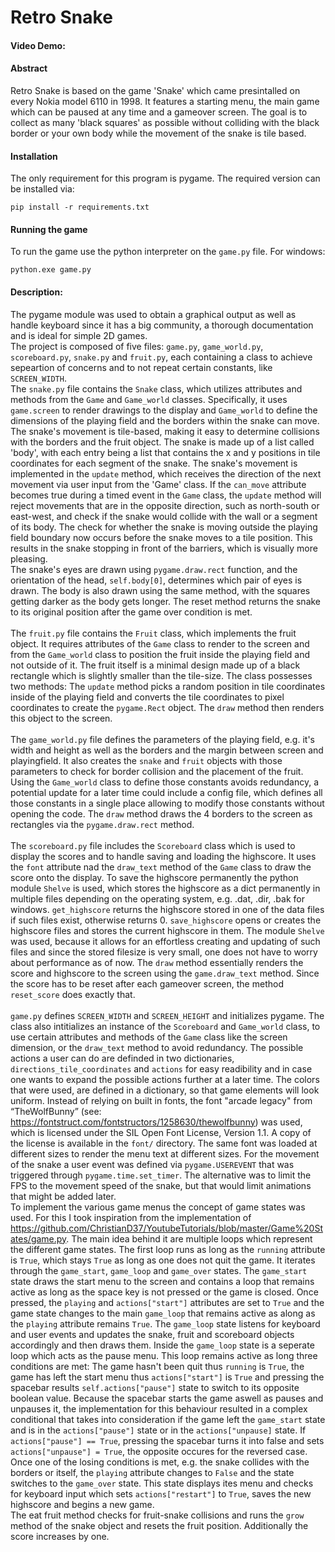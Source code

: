 # Retro Snake
#### Video Demo:  <URL HERE>

#### Abstract
Retro Snake is based on the game 'Snake' which came presintalled on every Nokia model 6110 in 1998. It features a starting menu, 
the main game which can be paused at any time and a gameover screen. The goal is to collect as many 'black squares' as possible without 
colliding with the black border or your own body while the movement of the snake is tile based.

#### Installation
The only requirement for this program is pygame. The required version can be installed via:
```
pip install -r requirements.txt
```

#### Running the game
To run the game use the python interpreter on the `game.py` file. For windows:
```
python.exe game.py
```

#### Description:
The pygame module was used to obtain a graphical output as well as handle keyboard since it has a big community, a thorough documentation and is ideal for simple 2D games.<br>
The project is composed of five files: `game.py`, `game_world.py`, `scoreboard.py`, `snake.py` and `fruit.py`, each containing a class to achieve sepeartion of concerns and to not repeat certain constants, like `SCREEN_WIDTH`. <br>
The `snake.py` file contains the `Snake` class, which utilizes attributes and methods from the `Game` and `Game_world` classes. Specifically, it uses `game.screen` to render drawings to the display and `Game_world` to define the dimensions of the playing field and the borders within the snake can move.<br>
The snake's movement is tile-based, making it easy to determine collisions with the borders and the fruit object. The snake is made up of a list called 'body', with each entry being a list that contains the x and y positions in tile coordinates for each segment of the snake.
The snake's movement is implemented in the `update` method, which receives the direction of the next movement via user input from the 'Game' class. If the `can_move` attribute becomes true during a timed event in the `Game` class, the `update` method will reject movements that are in the opposite direction, such as north-south or east-west, and check if the snake would collide with the wall or a segment of its body. The check for whether the snake is moving outside the playing field boundary now occurs before the snake moves to a tile position. This results in the snake stopping in front of the barriers, which is visually more pleasing.<br>
The snake's eyes are drawn using `pygame.draw.rect` function, and the orientation of the head, `self.body[0]`, determines which pair of eyes is drawn. The body is also drawn using the same method, with the squares getting darker as the body gets longer. The reset method returns the snake to its original position after the game over condition is met.<br>
<br>
The `fruit.py` file contains the `Fruit` class, which implements the fruit object. It requires attributes of the `Game` class to render to the screen and from the `Game_world` class to position the fruit inside the playing field and not outside of it. The fruit itself is a minimal design made up of a black rectangle which is slightly smaller than the tile-size. The class possesses two methods: The `update` method picks a random position in tile coordinates inside of the playing field and converts the tile coordinates to pixel coordinates to create the `pygame.Rect` object. 
The `draw` method then renders this object to the screen. <br>
<br>
The `game_world.py` file defines the parameters of the playing field, e.g. it's width and height as well as the borders and the margin between screen and playingfield. It also creates the `snake` and `fruit` objects with those parameters to check for border collision and the placement of the fruit. Using the `Game_world` class to define those constants avoids redundancy, a potential update for a later time could include a config file, which defines all those constants in a single place allowing to modify those constants without opening the code. The `draw` method draws the 4 borders to the screen as rectangles via the `pygame.draw.rect` method.<br>
<br>
The `scoreboard.py` file includes the `Scoreboard` class which is used to display the scores and to handle saving and loading the highscore. It uses the `font` attribute nad the `draw_text` method of the `Game` class to draw the score onto the display. To save the highscore permanently the python module `Shelve` is used, which stores the highscore as a dict permanently in multiple files depending on the operating system, e.g. .dat, .dir, .bak for windows. `get_highscore` returns the highscore stored in one of the data files if such files exist, otherwise returns 0. `save_highscore` opens or creates the highscore files and stores the current highscore in them. The module `Shelve` was used, because it allows for an effortless creating and updating of such files and since the stored filesize is very small, one does not have to worry about performance as of now. The `draw` method essentially renders the score and highscore to the screen using the `game.draw_text` method. Since the score has to be reset after each gameover screen, the method `reset_score` does exactly that.<br>
<br>
`game.py` defines `SCREEN_WIDTH` and `SCREEN_HEIGHT` and initializes
pygame. The class also intitializes an instance of the `Scoreboard` and `Game_world` class, to use certain attributes and methods of the `Game` class like the screen dimension, or the `draw_text` method to avoid redundancy. The possible actions a user can do are definded in two dictionaries, `directions_tile_coordinates` and `actions` for easy readibility and in case one wants to expand the possible actions further at a later time. The colors that were used, are defined in a dictionary, so that game elements will look uniform. Instead of relying on built in fonts, the font "arcade legacy" from “TheWolfBunny” (see: https://fontstruct.com/fontstructors/1258630/thewolfbunny) was used, which is licensed under the SIL Open Font License, Version 1.1. A copy of the license is available in the `font/` directory. The same font was loaded at different sizes to render the menu text at different sizes. For the movement of the snake a user event was defined via `pygame.USEREVENT` that was triggered through `pygame.time.set_timer`. The alternative was to limit the FPS to the movement speed of the snake, but that would limit animations that might be added later.<br>
To implement the various game menus the concept of game states was used. For this I took inspiration from the implementation of https://github.com/ChristianD37/YoutubeTutorials/blob/master/Game%20States/game.py. The main idea behind it are multiple loops which represent the different game states. The first loop runs as long as the `running` attribute is `True`, which stays `True` as long as one does not quit the game. It iterates through the `game_start`, `game_loop` and `game_over` states. The `game_start` state draws the start menu to the screen and contains a loop that remains active as long as the space key is not pressed or the game is closed. Once pressed, the `playing` and `actions["start"]` attributes are set to `True` and the game state changes to the main `game_loop` that remains active as along as the `playing` attribute remains `True`. The `game_loop` state listens for keyboard and user events and updates the snake, fruit and scoreboard objects accordingly and then draws them. Inside the `game_loop` state is a seperate loop which acts as the pause menu. This loop remains active as long three conditions are met: The game hasn't been quit thus `running` is `True`, the game has left the start menu thus `actions["start"]` is `True` and pressing the spacebar results `self.actions["pause"]` state to switch to its opposite boolean value. Because the spacebar starts the game aswell as pauses and unpauses it, the implementation for this behaviour resulted in a complex conditional that takes into consideration if the game left the `game_start` state and is in the `actions["pause"]` state or in the `actions["unpause]` state. If `actions["pause"] == True`, pressing the spacebar turns it into false and sets `actions["unpause"] = True`, the opposite occures for the reversed case. Once one of the losing conditions is met, e.g. the snake collides with the borders or itself, the `playing` attribute changes to `False` and the state switches to the `game_over` state. This state displays ites menu and checks for keyboard input which sets `actions["restart"]` to `True`, saves the new highscore and begins a new game.<br>
The eat fruit method checks for fruit-snake collisions and runs the `grow` method of the snake object and resets the fruit position. Additionally the score increases by one.
